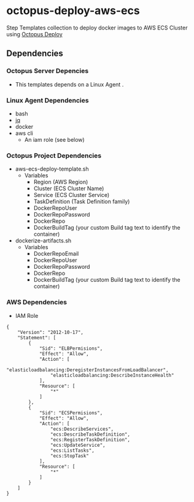 # octopus-deploy-aws-ecs
Step Templates collection to deploy docker images to AWS ECS Cluster using [Octopus Deploy](https://octopus.com/)

## Dependencies

### Octopus Server Depencies
* This templates depends on a Linux Agent .

### Linux Agent Dependencies
* bash
* [jq](https://stedolan.github.io/jq/)
* docker
* aws cli
  * An iam role (see below)

### Octopus Project Dependencies
* aws-ecs-deploy-template.sh
  * Variables
    * Region (AWS Region)
    * Cluster (ECS Cluster Name)
    * Service (ECS Cluster Service)
    * TaskDefinition (Task Definition family)
    * DockerRepoUser
    * DockerRepoPassword
    * DockerRepo
    * DockerBuildTag (your custom Build tag text to identify the container)
* dockerize-artifacts.sh
  * Variables
    * DockerRepoEmail
    * DockerRepoUser
    * DockerRepoPassword
    * DockerRepo
    * DockerBuildTag (your custom Build tag text to identify the container)

### AWS Dependencies
* IAM Role
```
{
    "Version": "2012-10-17",
    "Statement": [
        {
            "Sid": "ELBPermisions",
            "Effect": "Allow",
            "Action": [
                "elasticloadbalancing:DeregisterInstancesFromLoadBalancer",
                "elasticloadbalancing:DescribeInstanceHealth"
            ],
            "Resource": [
                "*"
            ]
        },
        {
            "Sid": "ECSPermisions",
            "Effect": "Allow",
            "Action": [
                "ecs:DescribeServices",
                "ecs:DescribeTaskDefinition",
                "ecs:RegisterTaskDefinition",
                "ecs:UpdateService",
                "ecs:ListTasks",
                "ecs:StopTask"
            ],
            "Resource": [
                "*"
            ]
        }
    ]
}
```
